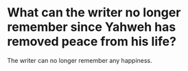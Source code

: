 # What can the writer no longer remember since Yahweh has removed peace from his life?

The writer can no longer remember any happiness.
